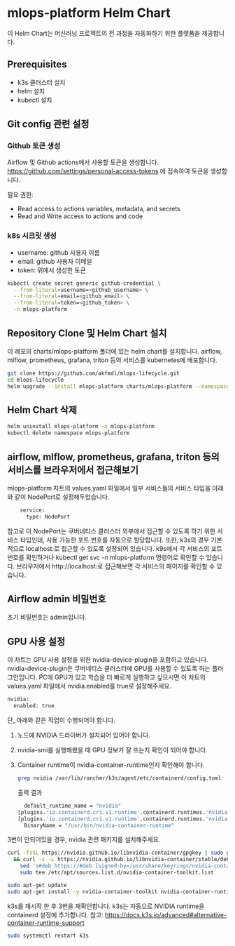 # mlops-platform Helm Chart
이 Helm Chart는 머신러닝 프로젝트의 전 과정을 자동화하기 위한 플랫폼을 제공합니다.

## Prerequisites
- k3s 클러스터 설치
- helm 설치
- kubectl 설치

## Git config 관련 설정

### Github 토큰 생성
Airflow 및 Github actions에서 사용할 토큰을 생성합니다.
https://github.com/settings/personal-access-tokens 에 접속하여 토큰을 생성합니다.

필요 권한:
- Read access to actions variables, metadata, and secrets
- Read and Write access to actions and code

### k8s 시크릿 생성
- username: github 사용자 이름
- email: github 사용자 이메일
- token: 위에서 생성한 토큰

```bash
kubectl create secret generic github-credential \
  --from-literal=username=<github_username> \
  --from-literal=email=<github_email> \
  --from-literal=token=<github_token> \
  -n mlops-platform
```

## Repository Clone 및 Helm Chart 설치
이 레포의 charts/mlops-platform 폴더에 있는 helm chart를 설치합니다.
airflow, mlflow, prometheus, grafana, triton 등의 서비스를 kubernetes에 배포합니다.

```bash
git clone https://github.com/akfmdl/mlops-lifecycle.git
cd mlops-lifecycle
helm upgrade --install mlops-platform charts/mlops-platform --namespace mlops-platform --create-namespace
```

## Helm Chart 삭제
```bash
helm uninstall mlops-platform -n mlops-platform
kubectl delete namespace mlops-platform
```

## airflow, mlflow, prometheus, grafana, triton 등의 서비스를 브라우저에서 접근해보기
mlops-platform 차트의 values.yaml 파일에서 일부 서비스들의 서비스 타입을 아래와 같이 NodePort로 설정해두었습니다.

```bash
    service:
      type: NodePort
```
참고로 이 NodePort는 쿠버네티스 클러스터 외부에서 접근할 수 있도록 하기 위한 서비스 타입인데, 사용 가능한 포트 번호를 자동으로 할당합니다.
또한, k3s의 경우 기본적으로 localhost:<NodePort>로 접근할 수 있도록 설정되어 있습니다.
k9s에서 각 서비스의 포트 번호를 확인하거나 kubectl get svc -n mlops-platform 명령어로 확인할 수 있습니다.
브라우저에서 http://localhost:<NodePort>로 접근해보면 각 서비스의 페이지를 확인할 수 있습니다.

## Airflow admin 비밀번호
초기 비밀번호는 admin입니다.

## GPU 사용 설정
이 차트는 GPU 사용 설정을 위한 nvidia-device-plugin을 포함하고 있습니다.
nvidia-device-plugin은 쿠버네티스 클러스터에 GPU를 사용할 수 있도록 하는 플러그인입니다.
PC에 GPU가 있고 학습을 더 빠르게 실행하고 싶으시면 이 차트의 values.yaml 파일에서 nvidia.enabled를 true로 설정해주세요.

```bash
nvidia:
  enabled: true
```

단, 아래와 같은 작업이 수행되어야 합니다.
1. 노드에 NVIDIA 드라이버가 설치되어 있어야 합니다.
2. nvidia-smi를 실행해봤을 때 GPU 정보가 잘 뜨는지 확인이 되어야 합니다.
3. Container runtime이 nvidia-container-runtime인지 확인해야 합니다.

    ```bash
    grep nvidia /var/lib/rancher/k3s/agent/etc/containerd/config.toml
    ```

    출력 결과
    ```bash
      default_runtime_name = "nvidia"
    [plugins.'io.containerd.cri.v1.runtime'.containerd.runtimes.'nvidia']
    [plugins.'io.containerd.cri.v1.runtime'.containerd.runtimes.'nvidia'.options]
      BinaryName = "/usr/bin/nvidia-container-runtime"
    ```

3번이 안되어있을 경우, nvidia 관련 패키지를 설치해주세요.

```bash
curl -fsSL https://nvidia.github.io/libnvidia-container/gpgkey | sudo gpg --dearmor -o /usr/share/keyrings/nvidia-container-toolkit-keyring.gpg \
  && curl -s -L https://nvidia.github.io/libnvidia-container/stable/deb/nvidia-container-toolkit.list | \
    sed 's#deb https://#deb [signed-by=/usr/share/keyrings/nvidia-container-toolkit-keyring.gpg] https://#g' | \
    sudo tee /etc/apt/sources.list.d/nvidia-container-toolkit.list

sudo apt-get update
sudo apt-get install -y nvidia-container-toolkit nvidia-container-runtime
```

k3s를 재시작 한 후 3번을 재확인합니다.
k3s는 자동으로 NVIDIA runtime을 containerd 설정에 추가합니다.
참고: https://docs.k3s.io/advanced#alternative-container-runtime-support

```bash
sudo systemctl restart k3s
```
